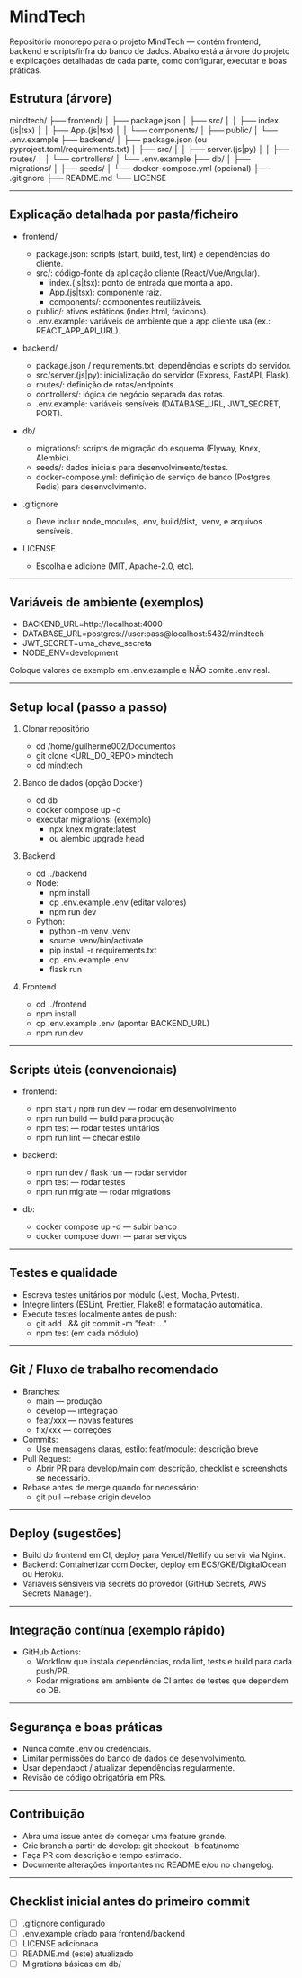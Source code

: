 # MindTech

Repositório monorepo para o projeto MindTech — contém frontend, backend e scripts/infra do banco de dados. Abaixo está a árvore do projeto e explicações detalhadas de cada parte, como configurar, executar e boas práticas.

## Estrutura (árvore)

mindtech/
├── frontend/
│   ├── package.json
│   ├── src/
│   │   ├── index.(js|tsx)
│   │   ├── App.(js|tsx)
│   │   └── components/
│   ├── public/
│   └── .env.example
├── backend/
│   ├── package.json (ou pyproject.toml/requirements.txt)
│   ├── src/
│   │   ├── server.(js|py)
│   │   ├── routes/
│   │   └── controllers/
│   └── .env.example
├── db/
│   ├── migrations/
│   ├── seeds/
│   └── docker-compose.yml (opcional)
├── .gitignore
├── README.md
└── LICENSE

---

## Explicação detalhada por pasta/ficheiro

- frontend/
  - package.json: scripts (start, build, test, lint) e dependências do cliente.
  - src/: código-fonte da aplicação cliente (React/Vue/Angular).
    - index.(js|tsx): ponto de entrada que monta a app.
    - App.(js|tsx): componente raiz.
    - components/: componentes reutilizáveis.
  - public/: ativos estáticos (index.html, favicons).
  - .env.example: variáveis de ambiente que a app cliente usa (ex.: REACT_APP_API_URL).

- backend/
  - package.json / requirements.txt: dependências e scripts do servidor.
  - src/server.(js|py): inicialização do servidor (Express, FastAPI, Flask).
  - routes/: definição de rotas/endpoints.
  - controllers/: lógica de negócio separada das rotas.
  - .env.example: variáveis sensíveis (DATABASE_URL, JWT_SECRET, PORT).

- db/
  - migrations/: scripts de migração do esquema (Flyway, Knex, Alembic).
  - seeds/: dados iniciais para desenvolvimento/testes.
  - docker-compose.yml: definição de serviço de banco (Postgres, Redis) para desenvolvimento.

- .gitignore
  - Deve incluir node_modules, .env, build/dist, .venv, e arquivos sensíveis.

- LICENSE
  - Escolha e adicione (MIT, Apache-2.0, etc).

---

## Variáveis de ambiente (exemplos)

- BACKEND_URL=http://localhost:4000
- DATABASE_URL=postgres://user:pass@localhost:5432/mindtech
- JWT_SECRET=uma_chave_secreta
- NODE_ENV=development

Coloque valores de exemplo em .env.example e NÃO comite .env real.

---

## Setup local (passo a passo)

1. Clonar repositório
   - cd /home/guilherme002/Documentos
   - git clone <URL_DO_REPO> mindtech
   - cd mindtech

2. Banco de dados (opção Docker)
   - cd db
   - docker compose up -d
   - executar migrations: (exemplo)
     - npx knex migrate:latest
     - ou alembic upgrade head

3. Backend
   - cd ../backend
   - Node:
     - npm install
     - cp .env.example .env (editar valores)
     - npm run dev
   - Python:
     - python -m venv .venv
     - source .venv/bin/activate
     - pip install -r requirements.txt
     - cp .env.example .env
     - flask run

4. Frontend
   - cd ../frontend
   - npm install
   - cp .env.example .env (apontar BACKEND_URL)
   - npm run dev

---

## Scripts úteis (convencionais)

- frontend:
  - npm start / npm run dev — rodar em desenvolvimento
  - npm run build — build para produção
  - npm test — rodar testes unitários
  - npm run lint — checar estilo

- backend:
  - npm run dev / flask run — rodar servidor
  - npm test — rodar testes
  - npm run migrate — rodar migrations

- db:
  - docker compose up -d — subir banco
  - docker compose down — parar serviços

---

## Testes e qualidade

- Escreva testes unitários por módulo (Jest, Mocha, Pytest).
- Integre linters (ESLint, Prettier, Flake8) e formatação automática.
- Execute testes localmente antes de push:
  - git add . && git commit -m "feat: ..."
  - npm test (em cada módulo)

---

## Git / Fluxo de trabalho recomendado

- Branches:
  - main — produção
  - develop — integração
  - feat/xxx — novas features
  - fix/xxx — correções
- Commits:
  - Use mensagens claras, estilo: feat/module: descrição breve
- Pull Request:
  - Abrir PR para develop/main com descrição, checklist e screenshots se necessário.
- Rebase antes de merge quando for necessário:
  - git pull --rebase origin develop

---

## Deploy (sugestões)

- Build do frontend em CI, deploy para Vercel/Netlify ou servir via Nginx.
- Backend: Containerizar com Docker, deploy em ECS/GKE/DigitalOcean ou Heroku.
- Variáveis sensíveis via secrets do provedor (GitHub Secrets, AWS Secrets Manager).

---

## Integração contínua (exemplo rápido)

- GitHub Actions:
  - Workflow que instala dependências, roda lint, tests e build para cada push/PR.
  - Rodar migrations em ambiente de CI antes de testes que dependem do DB.

---

## Segurança e boas práticas

- Nunca comite .env ou credenciais.
- Limitar permissões do banco de dados de desenvolvimento.
- Usar dependabot / atualizar dependências regularmente.
- Revisão de código obrigatória em PRs.

---

## Contribuição

- Abra uma issue antes de começar uma feature grande.
- Crie branch a partir de develop: git checkout -b feat/nome
- Faça PR com descrição e tempo estimado.
- Documente alterações importantes no README e/ou no changelog.

---

## Checklist inicial antes do primeiro commit
- [ ] .gitignore configurado
- [ ] .env.example criado para frontend/backend
- [ ] LICENSE adicionada
- [ ] README.md (este) atualizado
- [ ] Migrations básicas em db/
